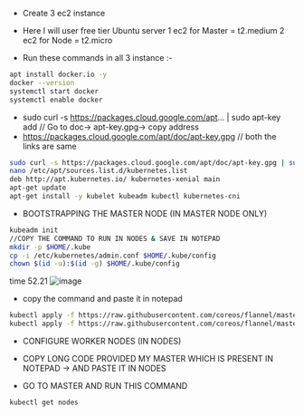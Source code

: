 - Create 3 ec2 instance
- Here I will user free tier Ubuntu server
1 ec2 for Master = t2.medium
2 ec2 for Node = t2.micro

- Run these commands in all 3 instance :-
```bash
apt install docker.io -y
docker --version
systemctl start docker
systemctl enable docker
```

- sudo curl -s https://packages.cloud.google.com/apt... | sudo apt-key add                       // Go to doc-> apt-key.gpg-> copy address
- https://packages.cloud.google.com/apt/doc/apt-key.gpg
// both the links are same
```bash
sudo curl -s https://packages.cloud.google.com/apt/doc/apt-key.gpg | sudo apt-key add           // we can able to connect master to node
nano /etc/apt/sources.list.d/kubernetes.list
deb http://apt.kubernetes.io/ kubernetes-xenial main                                            // paste this in nano file & ntrl-X & capital Y for exit
apt-get update
apt-get install -y kubelet kubeadm kubectl kubernetes-cni
```


- BOOTSTRAPPING THE MASTER NODE (IN MASTER NODE ONLY)
```bash
kubeadm init
//COPY THE COMMAND TO RUN IN NODES & SAVE IN NOTEPAD
mkdir -p $HOME/.kube
cp -i /etc/kubernetes/admin.conf $HOME/.kube/config
chown $(id -u):$(id -g) $HOME/.kube/config
```

time 52.21
![image](https://github.com/rutikdevops/MY_SETUPS/assets/109506158/b025aadf-899c-4f99-af6c-802a8445e1d6)

- copy the command and paste it in notepad
```bash
kubectl apply -f https://raw.githubusercontent.com/coreos/flannel/master/Documentation/kube-flannel.yml
kubectl apply -f https://raw.githubusercontent.com/coreos/flannel/master/Documentation/k8s-manifests/kube-flannel-rbac.yml
```

- CONFIGURE WORKER NODES (IN NODES)
- COPY LONG CODE PROVIDED MY MASTER WHICH IS PRESENT IN NOTEPAD -> AND PASTE IT IN NODES


- GO TO MASTER AND RUN THIS COMMAND
```bash
kubectl get nodes
```
















